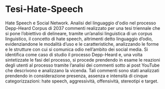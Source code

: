 # Tesi-Hate-Speech
Hate Speech e Social Network. Analisi del linguaggio d'odio nel processo Depp-Heard
Corpus di 2037 commenti realizzato per una tesi triennale che si pone l’obiettivo di delineare, tramite un’analisi linguistica di un corpus linguistico, il concetto di hate speech, altrimenti detto linguaggio d’odio, evidenziandone le modalità d’uso e le caratteristiche, analizzando le forme e le strutture con cui si comunica odio nell’ambito dei social media. Si identifica come caso di studio il processo Depp-Heard e, una volta sintetizzate le fasi del processo, si procede prendendo in esame le reazioni degli utenti al processo tramite l’analisi dei commenti sotto ai post YouTube che descrivono e analizzano la vicenda. Tali commenti sono stati analizzati prendendo in considerazione presenza, assenza e intensità di cinque categorizzazioni: hate speech, aggressività, offensività, stereotipi e target.
